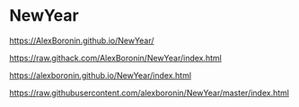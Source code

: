 # NewYear
https://AlexBoronin.github.io/NewYear/

https://raw.githack.com/AlexBoronin/NewYear/index.html

https://alexboronin.github.io/NewYear/index.html

https://raw.githubusercontent.com/alexboronin/NewYear/master/index.html
